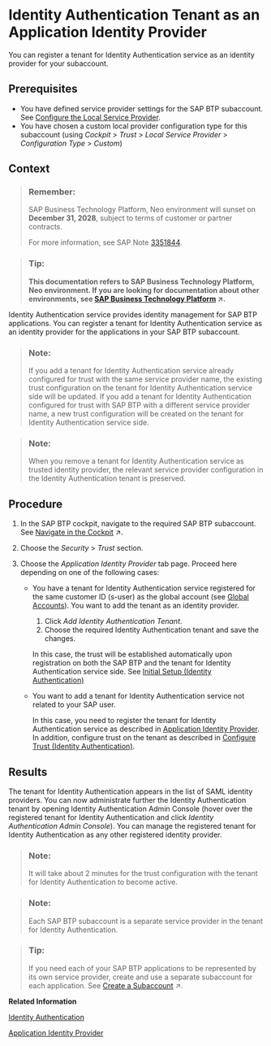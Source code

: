 <!-- loiod3df5b457d0c43fca117da0dc14e2f0d -->

# Identity Authentication Tenant as an Application Identity Provider

You can register a tenant for Identity Authentication service as an identity provider for your subaccount.



## Prerequisites

-   You have defined service provider settings for the SAP BTP subaccount. See [Configure the Local Service Provider](application-identity-provider-dc61853.md#loiodcdfe339f94947bc96508daa686cc56d).
-   You have chosen a custom local provider configuration type for this subaccount \(using *Cockpit* \> *Trust* \> *Local Service Provider* \> *Configuration Type* \> *Custom*\)



## Context

> ### Remember:  
> SAP Business Technology Platform, Neo environment will sunset on **December 31, 2028**, subject to terms of customer or partner contracts.
> 
> For more information, see SAP Note [3351844](https://me.sap.com/notes/3351844).

> ### Tip:  
> **This documentation refers to SAP Business Technology Platform, Neo environment. If you are looking for documentation about other environments, see [SAP Business Technology Platform](https://help.sap.com/viewer/65de2977205c403bbc107264b8eccf4b/Cloud/en-US/6a2c1ab5a31b4ed9a2ce17a5329e1dd8.html "SAP Business Technology Platform (SAP BTP) is an integrated offering comprised of the following technology portfolios: application development; process automation; integration; data, analytics, and enterprise planning; artificial intelligence. The platform offers users the ability to turn data into business value, compose end-to-end business processes, connect entire IT landscapes, and personalize, build and extend SAP applications. This reduces the overall total cost of ownership maintaining SAP landscapes and third-party software across end-to-end business processes.") :arrow_upper_right:.**

Identity Authentication service provides identity management for SAP BTP applications. You can register a tenant for Identity Authentication service as an identity provider for the applications in your SAP BTP subaccount.

> ### Note:  
> If you add a tenant for Identity Authentication service already configured for trust with the same service provider name, the existing trust configuration on the tenant for Identity Authentication service side will be updated. If you add a tenant for Identity Authentication configured for trust with SAP BTP with a different service provider name, a new trust configuration will be created on the tenant for Identity Authentication service side.

> ### Note:  
> When you remove a tenant for Identity Authentication service as trusted identity provider, the relevant service provider configuration in the Identity Authentication tenant is preserved.



## Procedure

1.  In the SAP BTP cockpit, navigate to the required SAP BTP subaccount. See [Navigate in the Cockpit](https://help.sap.com/viewer/65de2977205c403bbc107264b8eccf4b/Cloud/en-US/0874895f1f78459f9517da55a11ffebd.html "Learn how to navigate to your global accounts and subaccounts in the SAP BTP cockpit.") :arrow_upper_right:.

2.  Choose the *Security* \> *Trust* section.

3.  Choose the *Application Identity Provider* tab page. Proceed here depending on one of the following cases:

    -   You have a tenant for Identity Authentication service registered for the same customer ID \(s-user\) as the global account \(see [Global Accounts](../10-concepts-neo/account-model-722a475.md#loio9b7d44f92eec44a6ae87129c02aeec0d)\). You want to add the tenant as an identity provider.

        1.  Click *Add Identity Authentication Tenant*.
        2.  Choose the required Identity Authentication tenant and save the changes.

        In this case, the trust will be established automatically upon registration on both the SAP BTP and the tenant for Identity Authentication service side. See [Initial Setup \(Identity Authentication\)](https://help.sap.com/viewer/6d6d63354d1242d185ab4830fc04feb1/Cloud/en-US/31af7da133874e199a7df1d42905241b.html)

    -   You want to add a tenant for Identity Authentication service not related to your SAP user.

        In this case, you need to register the tenant for Identity Authentication service as described in [Application Identity Provider](application-identity-provider-dc61853.md#loiodc618538d97610148155d97dcd123c24). In addition, configure trust on the tenant as described in [Configure Trust \(Identity Authentication\)](https://help.sap.com/viewer/6d6d63354d1242d185ab4830fc04feb1/Cloud/en-US/f96e4c5930a94d1ba117e05a3f3c30fc.html).





## Results

The tenant for Identity Authentication appears in the list of SAML identity providers. You can now administrate further the Identity Authentication tenant by opening Identity Authentication Admin Console \(hover over the registered tenant for Identity Authentication and click *Identity Authentication Admin Console*\). You can manage the registered tenant for Identity Authentication as any other registered identity provider.

> ### Note:  
> It will take about 2 minutes for the trust configuration with the tenant for Identity Authentication to become active.

> ### Note:  
> Each SAP BTP subaccount is a separate service provider in the tenant for Identity Authentication.

> ### Tip:  
> If you need each of your SAP BTP applications to be represented by its own service provider, create and use a separate subaccount for each application. See [Create a Subaccount](https://help.sap.com/viewer/65de2977205c403bbc107264b8eccf4b/Cloud/en-US/05280a123d3044ae97457a25b3013918.html "Create subaccounts in your global account using the SAP BTP cockpit.") :arrow_upper_right:.

**Related Information**  


[Identity Authentication](https://help.sap.com/viewer/6d6d63354d1242d185ab4830fc04feb1/Cloud/en-US/d17a116432d24470930ebea41977a888.html)

[Application Identity Provider](application-identity-provider-dc61853.md#loiodc618538d97610148155d97dcd123c24 "The application identity provider supplies the user base for your applications. For example, you can use your corporate identity provider for your applications. This is called identity federation. SAP BTP supports Security Assertion Markup Language (SAML) 2.0 for identity federation.")

